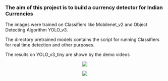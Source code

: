 <h3> The aim of this project is to build a currency detector for Indian Currencies </h3/>
<p> The images were trained on Classifiers like Mobilenet_v2 and Object Detecting Algorithm YOLO_v3.</p>
<p> The directory pretrained models contains the script for running Classifiers for real time detection and other purposes.</p>
<p> The results on YOLO_v3_tiny are shown by the demo videos</p>

<p align="center"> <img src="currency1.gif"/> </p>
<p align="center"> <img src="currency2.gif"/> </p>

